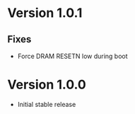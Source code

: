 # Version 1.0.1
## Fixes
- Force DRAM RESETN low during boot

# Version 1.0.0
- Initial stable release
